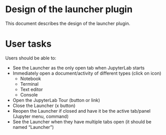 # Design of the launcher plugin

This document describes the design of the launcher plugin.

# User tasks

Users should be able to:

* See the Launcher as the only open tab when JupyterLab starts
* Immediately open a document/activity of different types (click on icon)
  - Notebook
  - Terminal
  - Text editor
  - Console
* Open the JupyterLab Tour (button or link)
* Close the Launcher (x button)
* Reopen the Launcher if closed and have it be the active tab/panel (Jupyter menu, command)
* See the Launcher when they have multiple tabs open (it should be named “Launcher”)

